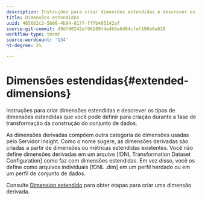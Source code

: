 ```yaml
---
description: Instruções para criar dimensões estendidas e descrever os tipos de dimensões estendidas que você pode definir para criação durante a fase de transformação da construção do conjunto de dados.
title: Dimensões estendidas
uuid: 465682c2-5b08-4b94-817f-ff7b405142af
source-git-commit: d9df90242ef96188f4e4b5e6d04cfef196b0a628
workflow-type: tm+mt
source-wordcount: '134'
ht-degree: 2%

---
```



# Dimensões estendidas{#extended-dimensions}

Instruções para criar dimensões estendidas e descrever os tipos de dimensões estendidas que você pode definir para criação durante a fase de transformação da construção do conjunto de dados.

As dimensões derivadas compõem outra categoria de dimensões usadas pelo Servidor Insight. Como o nome sugere, as dimensões derivadas são criadas a partir de dimensões ou métricas estendidas existentes. Você não define dimensões derivadas em um arquivo [!DNL Transformation Dataset Configuration] como faz com dimensões estendidas. Em vez disso, você os define como arquivos individuais [!DNL .dim] em um perfil herdado ou em um perfil de conjunto de dados.

Consulte [Dimension estendido](https://docs.adobe.com/content/help/en/data-workbench/using/client/admin-ui/profile-mgr/c-dvrd-dim.html) para obter etapas para criar uma dimensão derivada.
